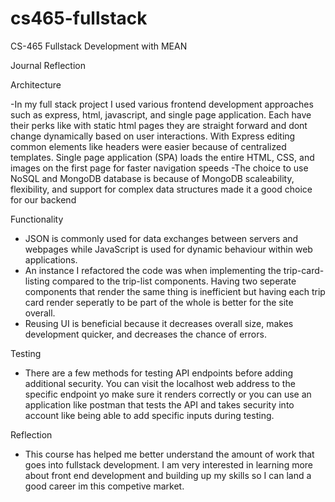 # cs465-fullstack
CS-465 Fullstack Development with MEAN

Journal Reflection

Architecture

-In my full stack project I used various frontend development approaches such as express, html, javascript, and single page application. Each have their perks like with static html pages they are straight forward and dont change dynamically based on user interactions. With Express editing common elements like headers were easier because of centralized templates. Single page application (SPA) loads the entire HTML, CSS, and images on the first page for faster navigation speeds
-The choice to use NoSQL and MongoDB database is because of MongoDB scaleability, flexibility, and support for complex data structures made it a good choice for our backend


Functionality

- JSON is commonly used for data exchanges between servers and webpages while JavaScript is used for dynamic behaviour within web applications.
- An instance I refactored the code was when implementing the trip-card-listing compared to the trip-list components. Having two seperate components that render the same thing is inefficient but having each trip card render seperatly to be part of the whole is better for the site overall.
- Reusing UI is beneficial because it decreases overall size, makes development quicker, and decreases the chance of errors.


Testing

- There are a few methods for testing API endpoints before adding additional security. You can visit the localhost web address to the specific endpoint yo make sure it renders correctly or you can use an application like postman that tests the API and takes security into account like being able to add specific inputs during testing.


Reflection

- This course has helped me better understand the amount of work that goes into fullstack development. I am very interested in learning more about front end development and building up my skills so I can land a good career im this competive market.
